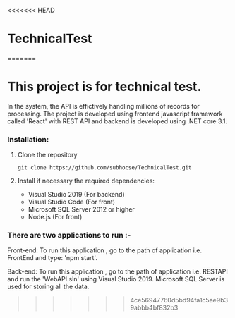 <<<<<<< HEAD
# TechnicalTest
=======
# This project is for technical test. 

In the system, the API is effictively handling millions of records for processing. The project is developed using frontend javascript framework called 'React' with REST API and backend is developed using .NET core 3.1. 

### Installation:
1. Clone the repository
   ```Shell
   git clone https://github.com/subhocse/TechnicalTest.git
   ```
2. Install if necessary the required dependencies:
   
   - Visual Studio 2019 (For backend)
   - Visual Studio Code (For front)
   - Microsoft SQL Server 2012 or higher
   - Node.js (For front)
  

### There are two applications to run :-

 Front-end: To run this application , go to the path of application i.e. FrontEnd and type: 'npm start'.

 Back-end: To run this application , go to the path of application i.e. RESTAPI and run the 'WebAPI.sln' using Visual Studio 2019.
 Microsoft SQL Server is used for storing all the data.
>>>>>>> 4ce56947760d5bd94fa1c5ae9b39abbb4bf832b3
